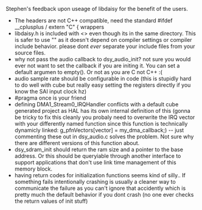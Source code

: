 
Stephen's feedback upon useage of libdaisy for the benefit of the users.

 - The headers are not C++ compatible, need the standard #ifdef __cplusplus / extern "C" { wrappers
 - libdaisy.h is included with <> even though its in the same directory. This is safer to use "" as it doesn't depend on compiler settings or compiler include behavior. please dont _ever_ separate your include files from your source files. 
 - why not pass the audio callback to dsy_audio_init? not sure you would ever not want to set the callback if you are initing it. You can set a default argumen to empty(). Or not as you are C not C++ :(
 - audio sample rate should be configurable in code (this is stupidly hard to do well with cube but really easy setting the registers directly if you know the SAI input clock hz)
 - #pragma once is your friend
 - defining DMA1_Stream0_IRQHandler conflicts with a default cube generated project as HAL has its own internal definition of this (gonna be tricky to fix this cleanly you probaly need to overwrite the IRQ vector  with your differently named function since this function is technically dynamicly linked: g_pfnVectors[vector] = my_dma_callback;) -- just commenting these out in dsy_audio.c solves the problem. Not sure why there are different versions of this function about.
 - dsy_sdram_init should return the ram size and a pointer to the base address. Or this should be queryiable through another interface to support applications that don't use link time management of this memory block.
 - having return codes for initialization functions seems kind of silly.. If something fails intentionally crashing is usually a cleaner way to communicate the failure as you can't ignore that accidently which is pretty much the default behavior if you dont crash (no one ever checks the return values of init stuff)
 
